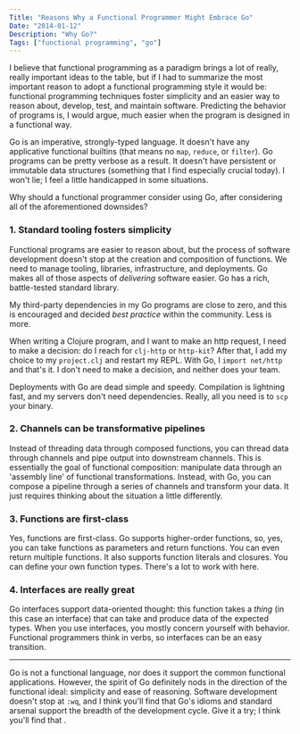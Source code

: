 ```yaml
---
Title: "Reasons Why a Functional Programmer Might Embrace Go"
Date: "2014-01-12"
Description: "Why Go?"
Tags: ["functional programming", "go"]
---
```


I believe that functional programming as a paradigm brings a lot of really,
really important ideas to the table, but if I had to summarize the most
important reason to adopt a functional programming style it would be:
functional programming techniques foster simplicity and an easier way to reason
about, develop, test, and maintain software.  Predicting the behavior of programs
is, I would argue, much easier when the program is designed in a functional way.

Go is an imperative, strongly-typed language.  It doesn't have any applicative
functional builtins (that means no `map`, `reduce`, or `filter`).  Go programs
can be pretty verbose as a result.  It doesn't have persistent or immutable
data structures (something that I find especially crucial today).  I won't lie;
I feel a little handicapped in some situations.

Why should a functional programmer consider using Go, after considering all of the
aforementioned downsides?

### **1. Standard tooling fosters simplicity**

Functional programs are easier to reason about, but the process of software
development doesn't stop at the creation and composition of functions.  We need
to manage tooling, libraries, infrastructure, and deployments.  Go makes all of
those aspects of *delivering* software easier.  Go has a rich, battle-tested
standard library.

My third-party dependencies in my Go programs are close to zero, and this is
encouraged and decided *best practice* within the community.  Less is more.

When writing a Clojure program, and I want to make an http request, I need to
make a decision: do I reach for `clj-http` or `http-kit`?  After that, I add my
choice to my `project.clj` and restart my REPL.  With Go, I `import net/http`
and that's it.  I don't need to make a decision, and neither does your team.

Deployments with Go are dead simple and speedy.  Compilation is lightning fast,
and my servers don't need dependencies.  Really, all you need is to `scp` your
binary.

### **2. Channels can be transformative pipelines**

Instead of threading data through composed functions, you can thread data
through channels and pipe output into downstream channels.  This is essentially
the goal of functional composition: manipulate data through an 'assembly line'
of functional transformations.  Instead, with Go, you can compose a
pipeline through a series of channels and transform your data.  It just requires
thinking about the situation a little differently.

### **3. Functions are first-class**

Yes, functions are first-class.  Go supports higher-order functions, so, yes,
you can take functions as parameters and return functions.  You can even return
multiple functions.  It also supports function literals and closures.  You can
define your own function types.  There's a lot to work with here.

### **4. Interfaces are really great**

Go interfaces support data-oriented thought: this function takes a *thing* (in
this case an interface) that can take and produce data of the expected types.
When you use interfaces, you mostly concern yourself with behavior.  Functional
programmers think in verbs, so interfaces can be an easy transition.

***

Go is not a functional language, nor does it support the common functional
applications.  However, the spirit of Go definitely nods in the direction of
the functional ideal:  simplicity and ease of reasoning.  Software development
doesn't stop at `:wq`, and I think you'll find that Go's idioms and standard
arsenal support the breadth of the development cycle.  Give it a try; I think
you'll find that .
